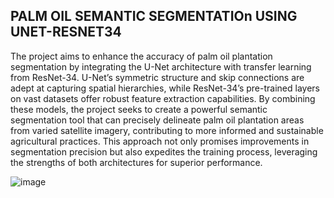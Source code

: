 ## PALM OIL SEMANTIC SEGMENTATIOn USING UNET-RESNET34

The project aims to enhance the accuracy of palm oil plantation segmentation by integrating the U-Net architecture with transfer learning from ResNet-34. U-Net’s symmetric structure and skip connections are adept at capturing spatial hierarchies, while ResNet-34’s pre-trained layers on vast datasets offer robust feature extraction capabilities. By combining these models, the project seeks to create a powerful semantic segmentation tool that can precisely delineate palm oil plantation areas from varied satellite imagery, contributing to more informed and sustainable agricultural practices. This approach not only promises improvements in segmentation precision but also expedites the training process, leveraging the strengths of both architectures for superior performance.


![image](https://github.com/iqbal1201/Unet_TransferLearning_Resnet34/assets/70199329/782eec0e-a962-4272-8929-7192b209267c)
